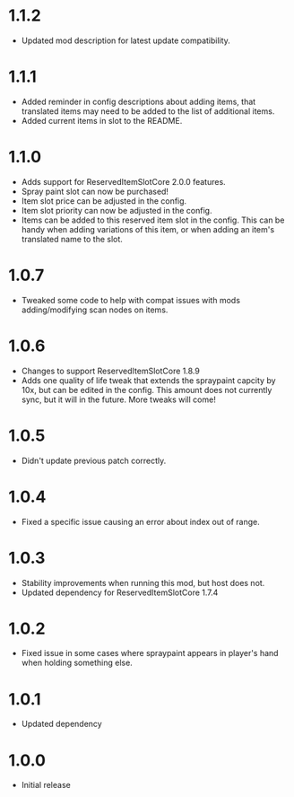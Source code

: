 # 1.1.2
+ Updated mod description for latest update compatibility.
# 1.1.1
+ Added reminder in config descriptions about adding items, that translated items may need to be added to the list of additional items.
+ Added current items in slot to the README.
# 1.1.0
+ Adds support for ReservedItemSlotCore 2.0.0 features.
+ Spray paint slot can now be purchased!
+ Item slot price can be adjusted in the config.
+ Item slot priority can now be adjusted in the config.
+ Items can be added to this reserved item slot in the config. This can be handy when adding variations of this item, or when adding an item's translated name to the slot.
# 1.0.7
+ Tweaked some code to help with compat issues with mods adding/modifying scan nodes on items.
# 1.0.6
+ Changes to support ReservedItemSlotCore 1.8.9
+ Adds one quality of life tweak that extends the spraypaint capcity by 10x, but can be edited in the config. This amount does not currently sync, but it will in the future. More tweaks will come!
# 1.0.5
+ Didn't update previous patch correctly.
# 1.0.4
+ Fixed a specific issue causing an error about index out of range.
# 1.0.3
+ Stability improvements when running this mod, but host does not.
+ Updated dependency for ReservedItemSlotCore 1.7.4
# 1.0.2
+ Fixed issue in some cases where spraypaint appears in player's hand when holding something else.
# 1.0.1
+ Updated dependency
# 1.0.0
+ Initial release